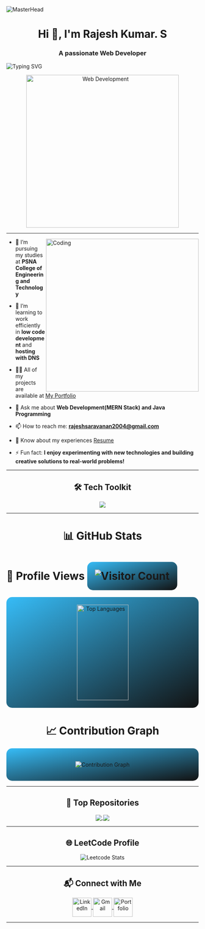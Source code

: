 ![MasterHead](https://res.cloudinary.com/dyox9vtgi/image/upload/v1731153235/Bannergif-ezgif.com-crop_3_fhswl6.gif)
<h1 align="center">Hi 👋, I'm Rajesh Kumar. S</h1>
<h3 align="center">A passionate Web Developer</h3>

<p>
  <img src="https://readme-typing-svg.demolab.com?font=Fira+Code&weight=500&size=25&pause=1000&color=36BCF7&width=435&lines=Welcome+to+my+GitHub!;MERN+Stack+Developer;Java+Programmer" alt="Typing SVG" />
</p>

<p align="center">
  <img src="https://images.unsplash.com/photo-1506081679274-825700d4c318" alt="Web Development" width="400"/>
</p>

---

<img align="right" alt="Coding" width="400" src="https://user-images.githubusercontent.com/59393128/190857483-2cf6fb71-70b5-4886-9155-28979d6b9c99.gif">

- 🔭 I’m pursuing my studies at **PSNA College of Engineering and Technology**  

- 🌱 I’m learning to work efficiently in **low code development** and **hosting with DNS**  

- 👨‍💻 All of my projects are available at <a href="https://rajeshkumar-0308.github.io/Personal_Portfolio/"> My Portfolio </a>

- 💬 Ask me about **Web Development(MERN Stack) and Java Programming**  

- 📫 How to reach me: **rajeshsaravanan2004@gmail.com**

- 📄 Know about my experiences <a href="[https://drive.google.com/file/d/182qkpPZGPY2pxnVa6SkKdwcs8aMGucXH/view?usp=sharing](https://drive.google.com/file/d/1qTgR-n1g6iW8qowsx_gYmyBSekGaPi_-/view?usp=drive_link](https://drive.google.com/file/d/1qTgR-n1g6iW8qowsx_gYmyBSekGaPi_-/view?usp=drive_link)"> Resume </a>

- ⚡ Fun fact: **I enjoy experimenting with new technologies and building creative solutions to real-world problems!**
  

---


<h2 align="center">🛠️ Tech Toolkit</h2>

<p align="center">
  <img src="https://skillicons.dev/icons?i=html,css,js,react,nodejs,express,mongodb,bootstrap,figma,wordpress,git,github,arduino," />
</p>

---
<h1 align="center">📊 GitHub Stats</h1>

<h1>👀 Profile Views <img src="https://komarev.com/ghpvc/?username=rajeshkumar-0308&color=blue" alt="Visitor Count" style="background: linear-gradient(to bottom right, #36BCF7, #121212); padding: 20px; border-radius: 15px;" /></h1>
<div align="center" >

</div>


<div align="center" style="display: flex; flex-wrap: wrap; justify-content: center; gap: 20px; padding: 20px; background: linear-gradient(to bottom right, #36BCF7, #121212); border-radius: 15px;">
  <img src="https://github-readme-stats.vercel.app/api/top-langs/?username=rajeshkumar-0308&layout=compact&theme=radical" alt="Top Languages" style="max-width: 100%; width: 45%; min-width: 300px; height: 250px" />
</div>


<h1 align="center">📈 Contribution Graph</h1>
<div align="center" style="background: linear-gradient(to bottom right, #36BCF7, #121212); padding: 20px; border-radius: 15px;">
  <p>
    <img src="https://github-readme-activity-graph.vercel.app/graph?username=rajeshkumar-0308&theme=react-dark&area=true" alt="Contribution Graph" />
  </p>
</div>




---

<h2 align="center">🌟 Top Repositories</h2>
<p align="center">
  <a href="https://github.com/yourusername/your-repo">
    <img align="center" src="https://github-readme-stats.vercel.app/api/pin/?username=rajeshkumar-0308&repo=Booking_System&theme=radical" />
  </a>
  <a href="https://github.com/yourusername/your-another-repo">
    <img align="center" src="https://github-readme-stats.vercel.app/api/pin/?username=rajeshkumar-0308&repo=dindigul_mogavari&theme=radical" />
  </a>
</p>

---



<h2 align="center">🌐 LeetCode Profile</h2>
<p align="center">
  <!-- LeetCode Stats Image -->
  <img src="https://leetcard.jacoblin.cool/RajeshKumarS_0308?font=segoe_ui&width=500&height=200&theme=dark" alt="Leetcode Stats" />
</p>

---

<h2 align="center">📬 Connect with Me</h2>
<p align="center">
  <!-- LinkedIn Logo -->
  <a href="https://www.linkedin.com/in/srajeshkumar03/" target="_blank">
    <img align="center" src="https://img.icons8.com/fluency/48/linkedin.png" alt="LinkedIn" height="50" width="50" />
  </a>

  <!-- Gmail Logo -->
  <a href="mailto:rajeshsaravanan2004@gmail.com" target="_blank">
    <img align="center" src="https://img.icons8.com/fluency/48/gmail.png" alt="Gmail" height="50" width="50" />
  </a>

  <!-- Personal Portfolio Logo -->
  <a href="https://rajeshkumar-0308.github.io/Personal_Portfolio/" target="_blank">
    <img align="center" src="https://img.icons8.com/fluency/48/domain.png" alt="Portfolio" height="50" width="50" />
  </a>
</p>

---



